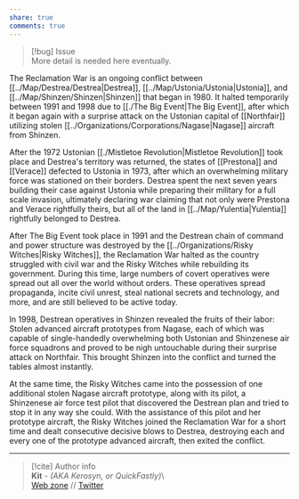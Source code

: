 ```yaml
---  
share: true  
comments: true  
---  
```

> [!bug] Issue  
> More detail is needed here eventually.  
  
The Reclamation War is an ongoing conflict between [[../Map/Destrea/Destrea|Destrea]], [[../Map/Ustonia/Ustonia|Ustonia]], and [[../Map/Shinzen/Shinzen|Shinzen]] that began in 1980. It halted temporarily between 1991 and 1998 due to [[./The Big Event|The Big Event]], after which it began again with a surprise attack on the Ustonian capital of [[Northfair]] utilizing stolen [[../Organizations/Corporations/Nagase|Nagase]] aircraft from Shinzen.  
  
After the 1972 Ustonian [[./Mistletoe Revolution|Mistletoe Revolution]] took place and Destrea's territory was returned, the states of [[Prestona]] and [[Verace]] defected to Ustonia in 1973, after which an overwhelming military force was stationed on their borders. Destrea spent the next seven years building their case against Ustonia while preparing their military for a full scale invasion, ultimately declaring war claiming that not only were Prestona and Verace rightfully theirs, but all of the land in [[../Map/Yulentia|Yulentia]] rightfully belonged to Destrea.  
  
After The Big Event took place in 1991 and the Destrean chain of command and power structure was destroyed by the [[../Organizations/Risky Witches|Risky Witches]], the Reclamation War halted as the country struggled with civil war and the Risky Witches while rebuilding its government. During this time, large numbers of covert operatives were spread out all over the world without orders. These operatives spread propaganda, incite civil unrest, steal national secrets and technology, and more, and are still believed to be active today.  
  
In 1998, Destrean operatives in Shinzen revealed the fruits of their labor: Stolen advanced aircraft prototypes from Nagase, each of which was capable of single-handedly overwhelming both Ustonian and Shinzenese air force squadrons and proved to be nigh untouchable during their surprise attack on Northfair. This brought Shinzen into the conflict and turned the tables almost instantly.  
  
At the same time, the Risky Witches came into the possession of one additional stolen Nagase aircraft prototype, along with its pilot, a Shinzenese air force test pilot that discovered the Destrean plan and tried to stop it in any way she could. With the assistance of this pilot and her prototype aircraft, the Risky Witches joined the Reclamation War for a short time and dealt consecutive decisive blows to Destrea, destroying each and every one of the prototype advanced aircraft, then exited the conflict.  
  
-----  
> [!cite] Author info  
> **Kit** - *(AKA Kerosyn, or QuickFastly)*\  
> [Web zone](https://kitabe.link) // [Twitter](https://twitter.com/Kerosyn_)